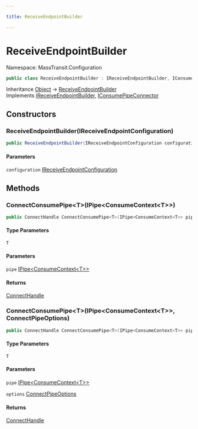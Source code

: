 ```yaml
---

title: ReceiveEndpointBuilder

---
```


# ReceiveEndpointBuilder

Namespace: MassTransit.Configuration

```csharp
public class ReceiveEndpointBuilder : IReceiveEndpointBuilder, IConsumePipeConnector
```

Inheritance [Object](https://learn.microsoft.com/en-us/dotnet/api/system.object) → [ReceiveEndpointBuilder](../masstransit-configuration/receiveendpointbuilder)<br/>
Implements [IReceiveEndpointBuilder](../../masstransit-abstractions/masstransit-configuration/ireceiveendpointbuilder), [IConsumePipeConnector](../../masstransit-abstractions/masstransit/iconsumepipeconnector)

## Constructors

### **ReceiveEndpointBuilder(IReceiveEndpointConfiguration)**

```csharp
public ReceiveEndpointBuilder(IReceiveEndpointConfiguration configuration)
```

#### Parameters

`configuration` [IReceiveEndpointConfiguration](../masstransit-configuration/ireceiveendpointconfiguration)<br/>

## Methods

### **ConnectConsumePipe\<T\>(IPipe\<ConsumeContext\<T\>\>)**

```csharp
public ConnectHandle ConnectConsumePipe<T>(IPipe<ConsumeContext<T>> pipe)
```

#### Type Parameters

`T`<br/>

#### Parameters

`pipe` [IPipe\<ConsumeContext\<T\>\>](../../masstransit-abstractions/masstransit/ipipe-1)<br/>

#### Returns

[ConnectHandle](../../masstransit-abstractions/masstransit/connecthandle)<br/>

### **ConnectConsumePipe\<T\>(IPipe\<ConsumeContext\<T\>\>, ConnectPipeOptions)**

```csharp
public ConnectHandle ConnectConsumePipe<T>(IPipe<ConsumeContext<T>> pipe, ConnectPipeOptions options)
```

#### Type Parameters

`T`<br/>

#### Parameters

`pipe` [IPipe\<ConsumeContext\<T\>\>](../../masstransit-abstractions/masstransit/ipipe-1)<br/>

`options` [ConnectPipeOptions](../../masstransit-abstractions/masstransit/connectpipeoptions)<br/>

#### Returns

[ConnectHandle](../../masstransit-abstractions/masstransit/connecthandle)<br/>
